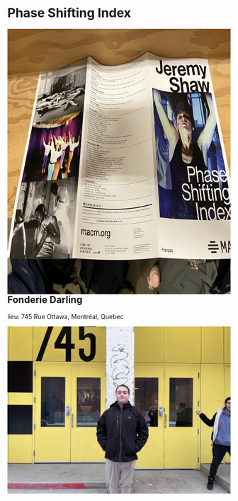 # Phase Shifting Index
<img align="left" width="600" height="600" src="media/brochure_complete.jpg">

## Fonderie Darling
lieu: 745 Rue Ottawa, Montréal, Quebec

![Moi devant la Fonderie Darling](media/entrer_fonderie_darling.jpg)
